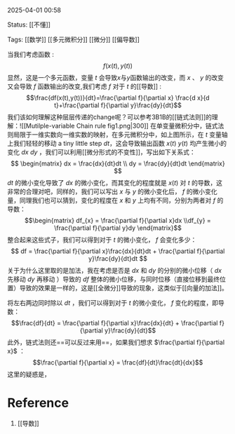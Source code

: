 2025-04-01  00:58

Status: [[不懂]]

Tags: [[数学]]  [[多元微积分]]  [[微分]] [[偏导数]]

当我们考虑函数 :$$ f(x(t),y(t))$$显然，这是一个多元函数，变量 $t$ 会导致$x$与$y$函数输出的改变，而 $x$ 、 $y$ 的改变又会导致 $f$ 函数输出的改变,我们考虑 $f$ 对于 $t$ 的[[导数]] :$$\frac{df(x(t),y(t))}{dt}=\frac{\partial f}{\partial x} \frac{d x}{d t}+\frac{\partial f}{\partial y}\frac{dy}{dt}$$
我们该如何理解这种层层传递的change呢？可以参考3B1B的[[链式法则]]的理解：![[Mutilple-variable Chain rule fig1.png|300]]
在单变量微积分中，链式法则局限于一维实数向一维实数的映射，在多元微积分中，如上图所示，在 $t$ 变量轴上我们轻轻的移动 a tiny little step $dt$，这会导致输出函数 $x(t)$ $y(t)$ 均产生微小的变化 $dx$ $dy$ ，我们可以利用[[微分形式的不变性]]，写出如下关系式：$$ \begin{matrix}
dx = \frac{dx}{dt}dt
 \\ dy = \frac{dy}{dt}dt
\end{matrix} $$$dt$ 的微小变化导致了 $dx$ 的微小变化，而其变化的程度就是 $x(t)$ 对 $t$ 的导数，这非常的合理对吧，同样的，我们可以写出 $x$ 与 $y$ 的微小变化后， $f$ 的微小变化量，同理我们也可以猜到，变化的程度在 $x$ 和 $y$ 上均有不同，分别为两者对 $f$ 的导数：$$\begin{matrix} df_{x} = \frac{\partial f}{\partial x}dx 
\\df_{y} = \frac{\partial f}{\partial y}dy 
\end{matrix}$$ 整合起来这些式子，我们可以得到对于 $t$ 的微小变化， $f$ 会变化多少：$$ df = \frac{\partial f}{\partial x}\frac{dx}{dt}dt + \frac{\partial f}{\partial y}\frac{dy}{dt}dt $$
关于为什么这里取的是加法，我在考虑是否是 $dx$ 和 $dy$ 的分别的微小位移（ $dx$ 先移动  $dy$ 再移动 ）导致的 $df$ 整体的微小位移，与同时位移（直接位移到最终位置）导致的效果是一样的，这是[[全微分]]导致的现象，这类似于[[向量的加法]]。

将左右两边同时除以 $dt$ ，我们可以得到对于 $t$ 的微小变化， $f$ 变化的程度，即导数：$$\frac{df}{dt} = \frac{\partial f}{\partial x}\frac{dx}{dt} + \frac{\partial f}{\partial y}\frac{dy}{dt}$$
此外，链式法则还==可以反过来用==，如果我们想求 $\frac{\partial f}{\partial x}$ ：
$$\frac{\partial f}{\partial x} = \frac{df}{dt}\frac{dt}{dx}$$
这里的疑惑是，
# Reference
1. [[导数]]